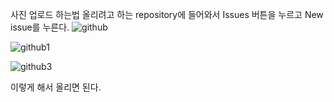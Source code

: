 사진 업로드 하는법
올리려고 하는 repository에 들어와서 Issues 버튼을 누르고 
New issue를 누른다. 
![github](https://user-images.githubusercontent.com/50917797/64489690-ff307480-d290-11e9-9cfe-88e22344134d.PNG)


![github1](https://user-images.githubusercontent.com/50917797/64489700-0c4d6380-d291-11e9-9f9a-f30294df1dd5.PNG)

![github3](https://user-images.githubusercontent.com/50917797/64489703-11aaae00-d291-11e9-8607-aa3708f59ee1.PNG)

이렇게 해서 올리면 된다.